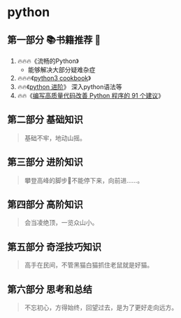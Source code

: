# python

## 第一部分 📚书籍推荐 📖
1. 🔥🔥🔥《流畅的Python》
    - 能够解决大部分疑难杂症
2. 🔥🔥🔥《[python3 cookbook](https://python3-cookbook.readthedocs.io/zh_CN/latest/index.html)》 
3. 🔥🔥《[python 进阶](https://docs.pythontab.com/interpy/#python)》  深入python语法等  
4. 🔥🔥《[编写高质量代码改善 Python 程序的 91 个建议](https://l1nwatch.gitbook.io/writing_solid_python_code_gitbook/di-1-zhang-yin-lun)》 
## 第二部分 基础知识 
> 基础不牢，地动山摇。

## 第三部分 进阶知识 
> 攀登高峰的脚步👣不能停下来，向前进……。

## 第四部分 高阶知识
> 会当凌绝顶，一览众山小。

## 第五部分 奇淫技巧知识
> 高手在民间，不管黑猫白猫抓住老鼠就是好猫。

## 第六部分 思考和总结
> 不忘初心，方得始终，回望过去，是为了更好走向远方。